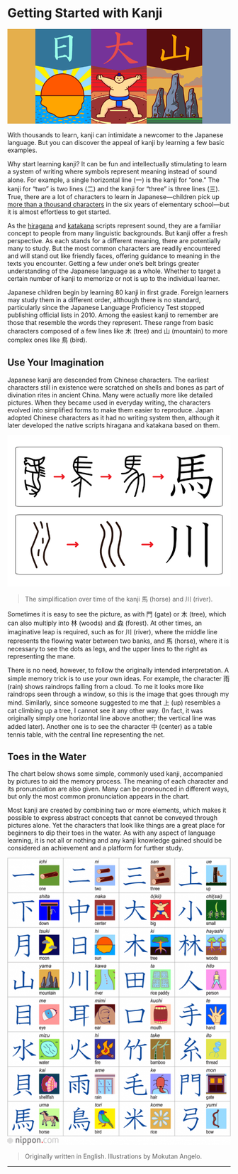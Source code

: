 # Getting Started with Kanji

![i-01]

With thousands to learn, kanji can intimidate a newcomer to the Japanese language. But you can discover the appeal of kanji by learning a few basic examples.

Why start learning kanji? It can be fun and intellectually stimulating to learn a system of writing where symbols represent meaning instead of sound alone. For example, a single horizontal line (一) is the kanji for “one.” The kanji for “two” is two lines (二) and the kanji for “three” is three lines (三). True, there are a lot of characters to learn in Japanese—children pick up [more than a thousand characters][01] in the six years of elementary school—but it is almost effortless to get started.

As the [hiragana][02] and [katakana][03] scripts represent sound, they are a familiar concept to people from many linguistic backgrounds. But kanji offer a fresh perspective. As each stands for a different meaning, there are potentially many to study. But the most common characters are readily encountered and will stand out like friendly faces, offering guidance to meaning in the texts you encounter. Getting a few under one’s belt brings greater understanding of the Japanese language as a whole. Whether to target a certain number of kanji to memorize or not is up to the individual learner.

Japanese children begin by learning 80 kanji in first grade. Foreign learners may study them in a different order, although there is no standard, particularly since the Japanese Language Proficiency Test stopped publishing official lists in 2010. Among the easiest kanji to remember are those that resemble the words they represent. These range from basic characters composed of a few lines like 木 (tree) and 山 (mountain) to more complex ones like 鳥 (bird).

## Use Your Imagination

Japanese kanji are descended from Chinese characters. The earliest characters still in existence were scratched on shells and bones as part of divination rites in ancient China. Many were actually more like detailed pictures. When they became used in everyday writing, the characters evolved into simplified forms to make them easier to reproduce. Japan adopted Chinese characters as it had no writing system then, although it later developed the native scripts hiragana and katakana based on them.

![i-02]
> The simplification over time of the kanji 馬 (horse) and 川 (river).

Sometimes it is easy to see the picture, as with 門 (gate) or 木 (tree), which can also multiply into 林 (woods) and 森 (forest). At other times, an imaginative leap is required, such as for 川 (river), where the middle line represents the flowing water between two banks, and 馬 (horse), where it is necessary to see the dots as legs, and the upper lines to the right as representing the mane.

There is no need, however, to follow the originally intended interpretation. A simple memory trick is to use your own ideas. For example, the character 雨 (rain) shows raindrops falling from a cloud. To me it looks more like raindrops seen through a window, so this is the image that goes through my mind. Similarly, since someone suggested to me that 上 (up) resembles a cat climbing up a tree, I cannot see it any other way. (In fact, it was originally simply one horizontal line above another; the vertical line was added later). Another one is to see the character 中 (center) as a table tennis table, with the central line representing the net.

## Toes in the Water

The chart below shows some simple, commonly used kanji, accompanied by pictures to aid the memory process. The meaning of each character and its pronunciation are also given. Many can be pronounced in different ways, but only the most common pronunciation appears in the chart.

Most kanji are created by combining two or more elements, which makes it possible to express abstract concepts that cannot be conveyed through pictures alone. Yet the characters that look like things are a great place for beginners to dip their toes in the water. As with any aspect of language learning, it is not all or nothing and any kanji knowledge gained should be considered an achievement and a platform for further study.

![i-03]
> Originally written in English. Illustrations by Mokutan Angelo.


---
[i-03]: img/81136.png
[i-02]: img/81135.png
[03]: https://www.nippon.com/en/views/b05604/
[02]: https://www.nippon.com/en/views/b05603/
[01]: https://www.nippon.com/en/nipponblog/m00104/
[i-01]: img/81134.png
[source]: https://www.nippon.com/en/views/b05605/getting-started-with-kanji.html
